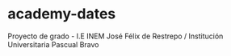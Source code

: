 # academy-dates

Proyecto de grado - I.E INEM José Félix de Restrepo / Institución Universitaria Pascual Bravo
